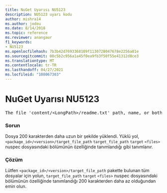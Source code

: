 ```yaml
---
title: NuGet Uyarısı NU5123
description: NU5123 uyarı kodu
author: mishra14
ms.author: jodou
ms.date: 8/14/2018
ms.topic: reference
ms.reviewer: anangaur
f1_keywords:
- NU5123
ms.openlocfilehash: 7b3b42d7693368109f1130728047678e2256a81e
ms.sourcegitcommit: 08c5b2c956a1a45f0ea9fb3f50f55e41312d8ce3
ms.translationtype: MT
ms.contentlocale: tr-TR
ms.lasthandoff: 04/27/2021
ms.locfileid: "108067303"
---
```

# <a name="nuget-warning-nu5123"></a>NuGet Uyarısı NU5123
<pre>The file 'content/&lt;LongPath&gt;/readme.txt' path, name, or both are too long. Your package might not work without long file path support. Please shorten the file path or file name.</pre>

### <a name="issue"></a>Sorun

Dosya 200 karakterden daha uzun bir şekilde yüklendi. Yüklü yol, `<package_id>/<version>/target_file_path` `target_file_path` `target` `<files>` nuspec dosyasındaki bölümünün özelliğinde tanımlandığı gibi tanımlanır.


### <a name="solution"></a>Çözüm

Lütfen `<package_id>/<version>/target_file_path` pakette bulunan tüm dosyalar için yolun, `target_file_path` `target` `<files>` nuspec dosyasındaki bölümünün özelliğinde tanımlandığı 200 karakterden daha az olduğundan emin olun.

